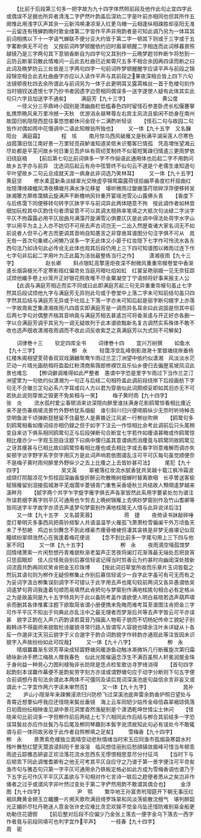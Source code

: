 <!-- { "loadSidebar": true } -->
　　【比前于后段第三句多一把字故为九十四字体然照前段及他作此句止宜四字此或偶误不足据也所异者清浅二字俨然叶韵盖后深劝二字是叶前亦相同也但其所作五阕惟此用浅字仄声其余一云新鸿唤凄凉渐入红茰乌帽一云相逢纵相疎胜却巫阳无准一云留连有残蝉韵晩时歌金缕第二字皆作平声非用韵者是可知此调乃另为一体耳其前词相携以下十一字语气蝉联不便分豆大约皆于第二字一顿其下则或于三字或于五字畧断俱无不可也　又按前词昨梦顿醒依约旧时眉翠顿醒二字相连而此词移暮景照越镜乃是三字两句其下意销香断自为四字句又其别作一云晩梦趂邻杵断乍将愁到一云防云断翠羽散此情难问一云此去杜曲已近紫霄尺五多不相合余因再四读而断之曰此词及晩梦防云三处皆是三字两句四字一句前词昨梦顿醒醒字应读平声与前段之锦段锦空相合此去杜曲曲字亦应以入读作平声与其前段之果夜深相合皆上四下六句法镜顿夜杜四去余所谓此与前词另为一体于此更明耳又露罥蛛丝一首于危楼句刻作当时钿钗送遗恨七字乃抄书者因遗字边旁相同偶误多一送字遂使人疑有此体其实此句只六字且加送字不通矣】
　　满庭芳【九十三字】　　　　　　　黄公度
　　一径义分三亭鼎峙小园别是清幽曲栏低槛春色四时留怪石参差卧虎长松偃蹇拏虬携笻晩风来万里冷撼一天秋　优游消永昼琴尊左右宾主风流且偷闲不妨身在南州故国归帆隠隠西昆往事悠悠都休问金钗十二满酌听轻讴
　　【怪石二句与故园二句皆作对偶如雨中花慢调中二语此知稼翁所独也】
　　又一体【九十五字　又名鏁阳台　满庭霜】　　　　程　垓
　　南月惊乌西风破雁又是秋满平湖采莲人尽寒色战菰蒲旧信江南好景一万里轻觅莼鲈谁知道吴侬未识蜀客巳情孤　凭高増怅望湘云尽处都是平芜问故乡何日重见吾庐纵有荷纫芰制终不似菊短篱疎归情逺三更雨梦依旧绕庭梧
　　【前后第七句比前词俱多一字不作俪语此通用体也后起二字不用韵问故乡五字亦与前异　沈选词后起云有舟中弦管终不似句云不道是个老儒生谁知道句平叶望故乡二句云总成就天涯一病身此非词选乃笑林耳】
　　又一体【九十五字】　　　　　　　黄庭坚
　　修水柔蓝新条淡緑翠光交映虚亭锦鸳霜露荷径拾幽苹香度栏杆屈曲红妆隠薄绮疎樝风清夜横塘月满水净见移星　堪听微雨过媻姗藻荇琐碎浮萍便移转吴牀湘簟方屏练霭鳞云旋满声不断檐响风铃重开宴瑶池雪沁山露佛头青
　　【香度下与后练霭下同便移转句转字仄牀字平与前词异此两体随意不拘　按此调作者如林尝细加玩校其中仄韵住句者须留意不可以其调太穏熟率笔填之大抵次句淡緑二字淡字平仄不拘霜露必用平仄屈曲月满藻荇旋满雪沁俱要仄仄是此调中得法处荷字水字山字以用平为主上入亦不妨切不可用去声古词岂无一二出入然歴查诸大家名词无不如前说者人但平心考古而更调其音响自知愚言之非穿凿耳谱图分句注字俱不可从　晁无咎一首次句乗槎心闲懒乃误多一字无此体又小晏于红妆隠下七字作可怜流水各东西句法乃如诗句此必传讹无此体也观其后段仍用上三下四可知谱图以微雨过连下作七字句非后起二字用叶为正此篇为涪翁最整练当行之作】
　　潇湘夜雨【九十三字】　　　　　　赵长卿
　　斜点银缸高擎莲炬夜深不耐微风重重帘幙卷堂中香渐逺长烟袅穟光不定寒影摇红偏竒处当庭月暗吐焰如虹　红裳呈艳丽娥一见无奈狂踪试烦他纎手卷上纱笼开正好银花照夜堆不尽金粟凝空丁宁语频将好事来报主人公
　　【此调与满庭芳相近而实不同或曰此即满庭芳起三句无异重重帘幙句虽止七字然其后段试烦他九字与满庭芳无异则此句或于卷堂中上落二字未可知前结句虽只四字然其后结与满庭芳无异或于吐焰上下落一字亦未可知后起是丽字断句娥字上亦落一字故周紫芝集潇湘夜雨凡四首实即满庭芳是一调而异名耳余曰此说固是但其中前后两七字句对偶整齐揣其音响竟与满庭芳相去甚逺岂可将香渐逺与开正好亦各删一字以合满庭芳调乎其另为一调无疑故列于此本谱欲黜新名复古调然实系殊体不敢不收也选声旣收潇湘夜雨调而不收此词反收紫芝之真满庭芳以为式则不可解矣】

　　词律巻十三
　　钦定四库全书
　　词律巻十四
　　宜兴万树撰
　　如鱼水【九十三字】　　　　　　　栁　永
　　轻霭浮空乱峰倒影潋滟十里银塘绕岸垂杨红楼朱阁相望芰荷香双双戏鸂鶒鸳鸯乍雨过兰芷汀洲望中依约似潇湘　风淡淡水茫茫动一片晴光画舫相将盈盈红粉清商紫薇郎修褉饮且乐仙乡便归去徧歴鸾坡凤沼此景也难忘
　　【栁词僻调难得如此严整者　愚谓中字恐是里字乍雨过下当作兰芷汀洲望里为一句依约似潇湘为一句正与后结二句相符盖此调前段绕岸下后段画舫下字句无不合辙兰芷句必系六字耳或曰人方以君为穿凿似此词颇顺妥即如其旧亦无不可若执此说则穿凿之毁更不免矣相与一笑】
　　梅子黄时雨【九十四字】　　　　　张　炎
　　流水孤村爱尘事顿消来访深隠向醉里谁扶满身花影鸥鹭惊看相比痩近来不是伤春病嗟流景竹外野桥犹系烟艇　谁引斜川归兴便啼鹃纵少无奈时听待棹击空明鱼波千顷弹断琵琶留不住最愁人是黄昬近江风紧一行栁丝吹暝
　　【鸥鹭句多刻鸥鹭相看如痩词综亦相仍録之但于如字下注云一作惊相比余考此调前后只头尾稍变自来访下俱系相同鸥鹭句正与后段弹断句合断宜七字若作如痩语甚晦或作鸥鹭惊相比痩亦少一字观玉田自注题下曰病中懐归盖其意谓病而消痩竟与鸥鹭同故鸥鹭见之讶其痩甚与已相比故曰鸥鹭惊看相比痩也或去相比字或去看字则意难解而调亦失矣顿字访字野字系字奈字用仄方是此词声响若依图谱乱注可平可仄每句虽觉顺便奈不是梅子黄时雨何醉里外野纵少之去上比痩之上去皆妙甚可法】
　　尾犯【九十四字】　　　　　　　　吴文英
　　翠被落红妆流水腻香犹共吴越十载江枫冷霜波成缬灯院靓凉花乍剪桂园深幽香旋折醉云吹散晩树细蝉时替离歌咽　长亭曽送客偷赋锦雁留别泪接孤城渺平芜烟濶半菱镜青门重售采香堤秋兰共结故人顦顇逺梦越来溪畔月
　　【腻字两个共字乍字旋字雁字俱去声各家皆然此系用字要紧处勿为谱注所误若细字离字则平仄可通用也乍剪去上晩树锦雁上去俱妙梦窗别作及竹山耆卿等皆同送字半字故字亦须去声逺梦句梦窗别作满地桂隂无人惜与此异说详后注】
　　又一体【九十五字　又名碧芙蓉】　　　　　　蒋　捷
　　夜倚读书牀敲碎唾壶灯晕明灭多事西风把斋铃频掣人共语温温芋火雁孤飞萧萧检雪徧阑干外万顷鱼天未了予愁絶　鸡边长剑舞念不到此様豪杰痩骨棱棱但凄其衾铁是非梦无痕堪记似双瞳缤纷翠缬浩然心在我逢着梅花便说
　　【念不到比前多一字尾句用上三下四与他家不同】
　　又一体【九十五字】　　　　　　　栁　永
　　夜雨滴空堦孤馆梦回情绪萧索一片闲愁想丹青难貌秋渐老蛩声正苦夜将阑灯花渐落最无端处忍把良宵只恁孤眠却　佳人应怪我自别后寡信轻诺记得当时剪香云为约甚时向幽闺深处按新词流霞共酌再同欢笑肻把金玉珍珠博
　　【按此词旧草堂所收而乐章片玉词皆载之然玩其语句则为栁作无疑但栁集止作别后寡信轻诺少一自字此字虽可有可无而有之为妥词字汲古栁集误刻调字不可错认于此字用去声也尾句较前两词又各异愚谓依吴词逺梦句蒋词我逢着句顺而易填然此肻把句与梦窗别作满地桂隂句相合必有定格从之为是故虽同是九十五字特具列于此以备防考盖作谱欲使人明白易晓若选声葫芦啸余而删其各体惟畧注题下欲取简省谓小册便携未免晦而难考耳至谱图注肻把金三字可作平平仄不知出于何典此亦乱注中之最无理者而梦渐后共等去声字皆云可平亦误甚　貌字正韵在入声六药韵读若莫音乃描画人物荀子貌而不切杨妃传命工貌妃子别殿韩诗不得画师来貌取杜诗屡貌寻常行路人皆谓写人容貌也啸余注叶未详疑从卜各反一作邈非沈天羽云貌字于义合邈字于韵合词韵貌字作转韵亦通观此等注皆因未识貌字入声故纷纷如此可叹哉】
　　又一体【九十八字】　　　　　　　栁　永
　　晴烟羃羃渐东郊芳草染成轻碧野塘风暖游鱼动触冰凘微坼几行断雁旋次第归霜碛咏新诗手撚江梅故人赠我春色　似此光隂催逼念浮生不满百虽照人轩冕润屋金珠于身何益一种劳心力图利禄殆非长防除是恁点检笙歌访寻罗绮消得
　　【首句四字起韵刻本误羃作幕便不是韵矣劳字刻方亦误或谓野塘句应于动字分断则下句五字便合前调想丹青句法余谓此本两体不可彊同及读后晁词深溪池底句益信余言非妄又或谓此十二字宜作两六字读未审然否】
　　又一体【九十九字】　　　　　　　晁补之
　　庐山小隠渐年来疎懒浸浓归兴防桥飞过深溪池底奔雷余韵香炉照日望处与青霄近想羣仙呼我应还怪晓来鬓丝垂镜　海上云车囘轫少姑传金母信森翠裾琼佩落日初霞纷纭相映谁见湖中景花洞里杳然渔艇别是个潇洒乾坤世情尘土休问
　　【怪晓来句比前词多一字但栁作前后两结上七下六相同此作后结与栁合其前结多一字恐误耳鬓丝亦应作丝鬓乃与后尾及栁同琴趣刻本鬓字讹须故知此句必有误处今不敢辄谓与前一体同故另收于此作者自照栁填之足矣】
　　雪梅香【九十四字】　　　　　　　栁　永
　　景萧索危楼独立面晴空动悲秋情绪当时宋玉应同渔市孤烟袅寒碧水村残叶舞愁红楚天濶浪浸斜阳千里溶溶　临风想佳丽别后愁顔镇敛眉峰可惜当年顿乖雨迹云踪雅态妍姿正欢洽落花流水忽西东无憀恨相思意尽分付征鸿
　　【当时下与后顿乖下同此调惟耆卿有之他无可考其平仄自应守之乃谱于第一景字便注可平竒矣渔市句与雅态句只第一字平仄可通用余乃铁板定格必如此方成为雪梅香调也谱乃于下五字云可作仄平平仄仄盖欲与下句相对作七言诗一联后之趂便者悉从之矣岂非作俑者之过乎或谓风字非叶然过变处于第二字俨然用韵不敢谓其偶合也】
　　金浮图【九十四字】　　　　　　　尹　鹗
　　繁华地王孙富贵玳瑁筵开下朝无事压红裀凤舞黄金翅玉立纎腰一片掲天歌吹满目绮罗珠翠和风淡荡偷散沈檀气　堪判醉韶光正媚折尽牡丹艳迷人意金张许史应难比贪恋欢娱不觉金乌坠还惜防难别易金船更劝勒住花骢辔
　　【前后整对后段不应偏少乃金张上落去一便字金乌下落去一西字作者竟与前段同填可也判字宜作平声】
　　一枝春【九十四字】　　　　　　　周　密
